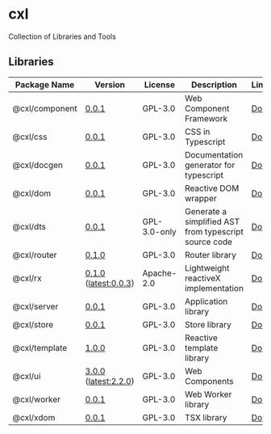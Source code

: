 # cxl

Collection of Libraries and Tools

## Libraries

| Package Name   | Version | License | Description                          | Links                                          |
| -------------- | ------- | ------- | ------------------------------------ | ---------------------------------------------- |
| @cxl/component        | [0.0.1](https://npmjs.com/package/@cxl/component/v/0.0.1) | GPL-3.0 | Web Component Framework       | [Docs](https://cxlio.github.io/cxl/component/0.0.1) |
| @cxl/css        | [0.0.1](https://npmjs.com/package/@cxl/css/v/0.0.1) | GPL-3.0 | CSS in Typescript       | [Docs](https://cxlio.github.io/cxl/css/0.0.1) |
| @cxl/docgen        | [0.0.1](https://npmjs.com/package/@cxl/docgen/v/0.0.1) | GPL-3.0 | Documentation generator for typescript       | [Docs](https://cxlio.github.io/cxl/docgen/0.0.1) |
| @cxl/dom        | [0.0.1](https://npmjs.com/package/@cxl/dom/v/0.0.1) | GPL-3.0 | Reactive DOM wrapper       | [Docs](https://cxlio.github.io/cxl/dom/0.0.1) |
| @cxl/dts        | [0.0.1](https://npmjs.com/package/@cxl/dts/v/0.0.1) | GPL-3.0-only | Generate a simplified AST from typescript source code       | [Docs](https://cxlio.github.io/cxl/dts/0.0.1) |
| @cxl/router        | [0.1.0](https://npmjs.com/package/@cxl/router/v/0.1.0) | GPL-3.0 | Router library       | [Docs](https://cxlio.github.io/cxl/router/0.1.0) |
| @cxl/rx        | [0.1.0](https://npmjs.com/package/@cxl/rx/v/0.1.0) ([latest:0.0.3](https://npmjs.com/package/@cxl/rx/v/0.0.3)) | Apache-2.0 | Lightweight reactiveX implementation       | [Docs](https://cxlio.github.io/cxl/rx/0.1.0) |
| @cxl/server        | [0.0.1](https://npmjs.com/package/@cxl/server/v/0.0.1) | GPL-3.0 | Application library       | [Docs](https://cxlio.github.io/cxl/server/0.0.1) |
| @cxl/store        | [0.0.1](https://npmjs.com/package/@cxl/store/v/0.0.1) | GPL-3.0 | Store library       | [Docs](https://cxlio.github.io/cxl/store/0.0.1) |
| @cxl/template        | [1.0.0](https://npmjs.com/package/@cxl/template/v/1.0.0) | GPL-3.0 | Reactive template library       | [Docs](https://cxlio.github.io/cxl/template/1.0.0) |
| @cxl/ui        | [3.0.0](https://npmjs.com/package/@cxl/ui/v/3.0.0) ([latest:2.2.0](https://npmjs.com/package/@cxl/ui/v/2.2.0)) | GPL-3.0 | Web Components       | [Docs](https://cxlio.github.io/cxl/ui/3.0.0) |
| @cxl/worker        | [0.0.1](https://npmjs.com/package/@cxl/worker/v/0.0.1) | GPL-3.0 | Web Worker library       | [Docs](https://cxlio.github.io/cxl/worker/0.0.1) |
| @cxl/xdom        | [0.0.1](https://npmjs.com/package/@cxl/xdom/v/0.0.1) | GPL-3.0 | TSX library       | [Docs](https://cxlio.github.io/cxl/xdom/0.0.1) |
